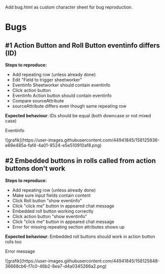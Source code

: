 <p>Add bug.html as custom character sheet for bug reproduction.</p>


<h1>Bugs</h1>
<h2>#1 Action Button and Roll Button eventinfo differs (ID)</h2>
<b>Steps to reproduce:</b>
<ul>
    <li>Add repeating row (unless already done)</li>
    <li>Edit "Field to trigger sheetworker"</li>
    <li>Eventinfo Sheetworker should contain eventinfo</li>
    <li>Click action button</li>
    <li>Eventinfo Action button should contain eventinfo</li>
    <li>Compare sourceAttribute</li>
    <li>sourceAttribute differs even though same repeating row</li>
</ul>
<b>Expected behaviour</b>: IDs should be equal (both downcase or not mixed case)
<p>Eventinfo</p>
![grafik](https://user-images.githubusercontent.com/44941845/158125936-e69e485a-faf4-4a01-8524-e5e510910af8.png)

<h2>#2 Embedded buttons in rolls called from action buttons don't work</h2>
<b>Steps to reproduce:</b>
<ul>
    <li>Add repeating row (unless already done)</li>
    <li>Make sure input fields contain content</li>
    <li>Click Roll button "show eventinfo"</li>
    <li>Click "click me" button in appeared chat message</li>
    <li>Embedded roll button working correctly</li>
    <li>Click action button "show eventinfo"</li>
    <li>Click "click me" button in appeared chat message</li>
    <li>Error for missing repeating section attributes shows up</li>
</ul>
<b>Expected behaviour</b>: Embedded roll buttons should work in action button rolls too
<p>Error message</p>
![grafik](https://user-images.githubusercontent.com/44941845/158125848-36668cb6-f7c0-46b2-8ea7-d4a0345266a2.png)
